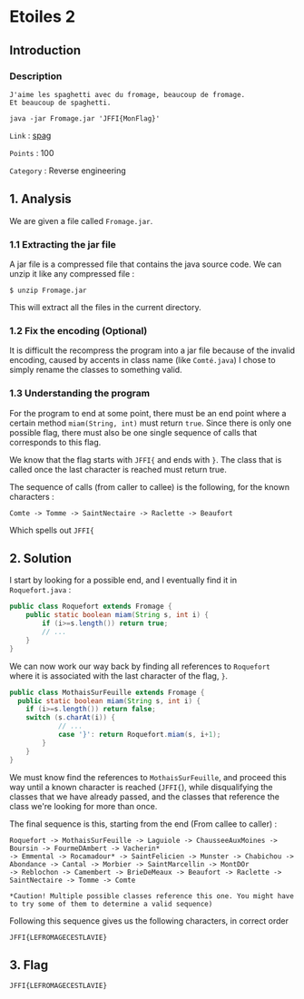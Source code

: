 # Etoiles 2 

## Introduction

### Description
```
J'aime les spaghetti avec du fromage, beaucoup de fromage. 
Et beaucoup de spaghetti.

java -jar Fromage.jar 'JFFI{MonFlag}'

```

`Link` : [spag](https://ctf.hackin.ca/challenges#spag-160)

`Points` : 100

`Category` : Reverse engineering

## 1. Analysis

We are given a file called `Fromage.jar`. 

### 1.1 Extracting the jar file

A jar file is a compressed file that contains the java source code. We can unzip it like any compressed file :

```
$ unzip Fromage.jar
```

This will extract all the files in the current directory.

### 1.2 Fix the encoding (Optional)

It is difficult the recompress the program into a jar file because of the invalid encoding, caused by accents in class name (like `Comté.java`)
I chose to simply rename the classes to something valid.

### 1.3 Understanding the program

For the program to end at some point, there must be an end point where a certain method `miam(String, int)` must return `true`.
Since there is only one possible flag, there must also be one single sequence of calls that corresponds to this flag.

We know that the flag starts with `JFFI{` and ends with `}`. The class that is called once the last character is reached must return true.

The sequence of calls (from caller to callee) is the following, for the known characters :

```
Comte -> Tomme -> SaintNectaire -> Raclette -> Beaufort
```

Which spells out `JFFI{`

## 2. Solution

I start by looking for a possible end, and I eventually find it in `Roquefort.java` :

```java
public class Roquefort extends Fromage {
    public static boolean miam(String s, int i) {
        if (i>=s.length()) return true;
        // ...
    }
}
```

We can now work our way back by finding all references to `Roquefort` where it is associated with the last character of the flag, `}`.

```java
public class MothaisSurFeuille extends Fromage {
  public static boolean miam(String s, int i) {
    if (i>=s.length()) return false;
    switch (s.charAt(i)) {
            // ...
			case '}': return Roquefort.miam(s, i+1); 
        }
    }
}
```

We must know find the references to `MothaisSurFeuille`, and proceed this way until a known character is reached (`JFFI{`),
while disqualifying the classes that we have already passed, and the classes that reference the class we're looking for more than once.

The final sequence is this, starting from the end (From callee to caller) :

```
Roquefort -> MothaisSurFeuille -> Laguiole -> ChausseeAuxMoines -> Boursin -> FourmeDAmbert -> Vacherin* 
-> Emmental -> Rocamadour* -> SaintFelicien -> Munster -> Chabichou -> Abondance -> Cantal -> Morbier -> SaintMarcellin -> MontDOr 
-> Reblochon -> Camembert -> BrieDeMeaux -> Beaufort -> Raclette -> SaintNectaire -> Tomme -> Comte

*Caution! Multiple possible classes reference this one. You might have to try some of them to determine a valid sequence)

```

Following this sequence gives us the following characters, in correct order

```
JFFI{LEFROMAGECESTLAVIE}
```

## 3. Flag

```
JFFI{LEFROMAGECESTLAVIE}
```




